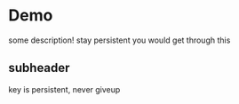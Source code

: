 # Demo


some description!
stay persistent you would get through this

## subheader


 key is persistent, never giveup
